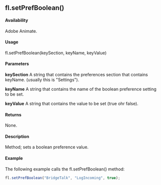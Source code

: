 ## fl.setPrefBoolean()

#### Availability

Adobe Animate.

#### Usage

fl.setPrefBoolean(keySection, keyName, keyValue)

#### Parameters

**keySection** A string that contains the preferences section that contains keyName. (usually this is "Settings").

**keyName** A string that contains the name of the boolean preference setting to be set.

**keyValue** A string that contains the value to be set (true ohr false).

#### Returns

None.

#### Description

Method; sets a boolean preference value.

#### Example

The following example calls the fl.setPrefBoolean() method:
```javascript
fl.setPrefBoolean("BridgeTalk", "LogIncoming", true);

```